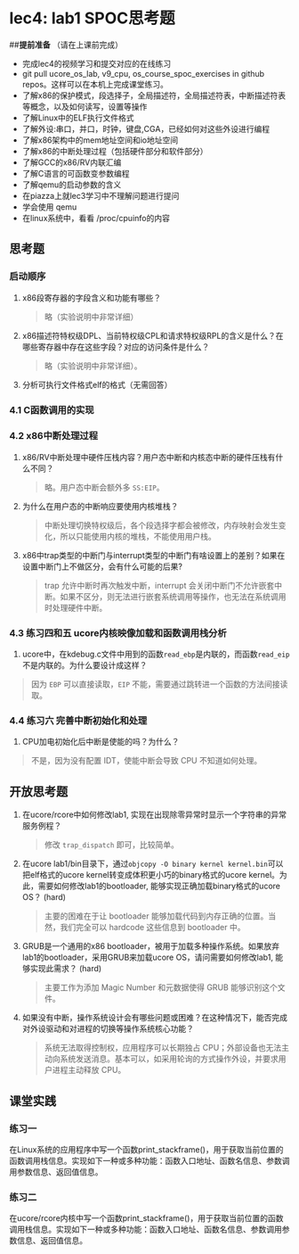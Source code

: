 # lec4: lab1 SPOC思考题

##**提前准备**
（请在上课前完成）

 - 完成lec4的视频学习和提交对应的在线练习
 - git pull ucore_os_lab, v9_cpu, os_course_spoc_exercises in github repos。这样可以在本机上完成课堂练习。
 - 了解x86的保护模式，段选择子，全局描述符，全局描述符表，中断描述符表等概念，以及如何读写，设置等操作
 - 了解Linux中的ELF执行文件格式
 - 了解外设:串口，并口，时钟，键盘,CGA，已经如何对这些外设进行编程
 - 了解x86架构中的mem地址空间和io地址空间
 - 了解x86的中断处理过程（包括硬件部分和软件部分）
 - 了解GCC的x86/RV内联汇编
 - 了解C语言的可函数变参数编程
 - 了解qemu的启动参数的含义
 - 在piazza上就lec3学习中不理解问题进行提问
 - 学会使用 qemu
 - 在linux系统中，看看 /proc/cpuinfo的内容

## 思考题

### 启动顺序

1. x86段寄存器的字段含义和功能有哪些？
   > 略（实验说明中非常详细）
2. x86描述符特权级DPL、当前特权级CPL和请求特权级RPL的含义是什么？在哪些寄存器中存在这些字段？对应的访问条件是什么？
   > 略（实验说明中非常详细）。
3. 分析可执行文件格式elf的格式（无需回答）

### 4.1 C函数调用的实现

### 4.2 x86中断处理过程

1. x86/RV中断处理中硬件压栈内容？用户态中断和内核态中断的硬件压栈有什么不同？
   > 略。用户态中断会额外多 `SS:EIP`。
2. 为什么在用户态的中断响应要使用内核堆栈？
   > 中断处理切换特权级后，各个段选择字都会被修改，内存映射会发生变化，所以只能使用内核的堆栈，不能使用用户栈。
3. x86中trap类型的中断门与interrupt类型的中断门有啥设置上的差别？如果在设置中断门上不做区分，会有什么可能的后果?
   > trap 允许中断时再次触发中断，interrupt 会关闭中断门不允许嵌套中断。如果不区分，则无法进行嵌套系统调用等操作，也无法在系统调用时处理硬件中断。

### 4.3 练习四和五 ucore内核映像加载和函数调用栈分析

1. ucore中，在kdebug.c文件中用到的函数`read_ebp`是内联的，而函数`read_eip`不是内联的。为什么要设计成这样？

  > 因为 `EBP` 可以直接读取，`EIP` 不能，需要通过跳转进一个函数的方法间接读取。

### 4.4 练习六 完善中断初始化和处理

1. CPU加电初始化后中断是使能的吗？为什么？

  > 不是，因为没有配置 IDT，使能中断会导致 CPU 不知道如何处理。

## 开放思考题

1. 在ucore/rcore中如何修改lab1, 实现在出现除零异常时显示一个字符串的异常服务例程？
   > 修改 `trap_dispatch` 即可，比较简单。
2. 在ucore lab1/bin目录下，通过`objcopy -O binary kernel kernel.bin`可以把elf格式的ucore kernel转变成体积更小巧的binary格式的ucore kernel。为此，需要如何修改lab1的bootloader, 能够实现正确加载binary格式的ucore OS？ (hard)
   > 主要的困难在于让 bootloader 能够加载代码到内存正确的位置。当然，我们完全可以 hardcode 这些信息到 bootloader 中。
3. GRUB是一个通用的x86 bootloader，被用于加载多种操作系统。如果放弃lab1的bootloader，采用GRUB来加载ucore OS，请问需要如何修改lab1, 能够实现此需求？ (hard)
   > 主要工作为添加 Magic Number 和元数据使得 GRUB 能够识别这个文件。
4. 如果没有中断，操作系统设计会有哪些问题或困难？在这种情况下，能否完成对外设驱动和对进程的切换等操作系统核心功能？
   > 系统无法取得控制权，应用程序可以长期独占 CPU；外部设备也无法主动向系统发送消息。基本可以，如采用轮询的方式操作外设，并要求用户进程主动释放 CPU。

## 课堂实践
### 练习一
在Linux系统的应用程序中写一个函数print_stackframe()，用于获取当前位置的函数调用栈信息。实现如下一种或多种功能：函数入口地址、函数名信息、参数调用参数信息、返回值信息。

### 练习二
在ucore/rcore内核中写一个函数print_stackframe()，用于获取当前位置的函数调用栈信息。实现如下一种或多种功能：函数入口地址、函数名信息、参数调用参数信息、返回值信息。
